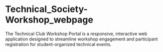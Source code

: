 # Technical_Society-Workshop_webpage
The Technical Club Workshop Portal is a responsive, interactive web application designed to streamline workshop engagement and participant registration for student-organized technical events.
